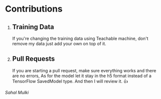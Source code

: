 # Contributions 

1. ## Training Data

   If you're changing the training data using Teachable machine, don't remove my data 
   just add your own on top of it.

2. ## Pull Requests

   If you are starting a pull request, make sure everything works and there are no errors,
   As for the model let it stay in the h5 format instead of a TensorFlow SavedModel type.
   And then I will review it. 👍

_*Sahal Mulki*_
